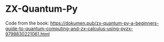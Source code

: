 # ZX-Quantum-Py
Code from the book: https://dokumen.pub/zx-quantum-py-a-beginners-guide-to-quantum-computing-and-zx-calculus-using-pyzx-9798830221061.html
